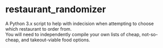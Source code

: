 # restaurant_randomizer
A Python 3.x script to help with indecision when attempting to choose which restaurant to order from. \
You will need to independently compile your own lists of cheap, not-so-cheap, and takeout-viable food options.
